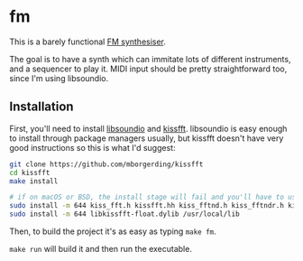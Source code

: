 # fm

This is a barely functional [FM synthesiser](https://en.wikipedia.org/wiki/Frequency_modulation_synthesis).

The goal is to have a synth which can immitate lots of different instruments, and a sequencer to play it. MIDI input should be pretty straightforward too, since I'm using libsoundio.

## Installation

First, you'll need to install [libsoundio](http://libsound.io) and [kissfft](https://github.com/mborgerding/kissfft). libsoundio is easy enough to install through package managers usually, but kissfft doesn't have very good instructions so this is what I'd suggest:

```sh
git clone https://github.com/mborgerding/kissfft
cd kissfft
make install

# if on macOS or BSD, the install stage will fail and you'll have to use this instead:
sudo install -m 644 kiss_fft.h kissfft.hh kiss_fftnd.h kiss_fftndr.h kiss_fftr.h /usr/local/include/kissfft
sudo install -m 644 libkissfft-float.dylib /usr/local/lib
```

Then, to build the project it's as easy as typing `make fm`.

`make run` will build it and then run the executable.
